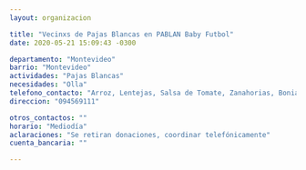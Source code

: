 ```yaml
---
layout: organizacion

title: "Vecinxs de Pajas Blancas en PABLAN Baby Futbol"
date: 2020-05-21 15:09:43 -0300

departamento: "Montevideo"
barrio: "Montevideo"
actividades: "Pajas Blancas"
necesidades: "Olla"
telefono_contacto: "Arroz, Lentejas, Salsa de Tomate, Zanahorias, Boniatos, Zapallo, Papas, Fideos, Pollo, Carne"
direccion: "094569111"

otros_contactos: ""
horario: "Mediodía"
aclaraciones: "Se retiran donaciones, coordinar telefónicamente"
cuenta_bancaria: ""

---
```

